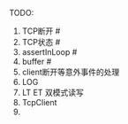 TODO:
1. TCP断开 #
1. TCP状态 #
1. assertInLoop #
1. buffer #
1. client断开等意外事件的处理
1. LOG
1. LT ET 双模式读写
1. TcpClient
1.